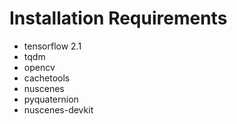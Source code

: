 # Installation Requirements

* tensorflow 2.1
* tqdm
* opencv
* cachetools
* nuscenes
* pyquaternion
* nuscenes-devkit